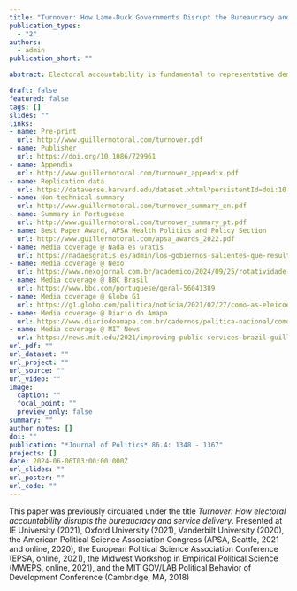 ```yaml
---
title: "Turnover: How Lame-Duck Governments Disrupt the Bureaucracy and Service Delivery before Leaving Office"
publication_types:
  - "2"
authors:
  - admin
publication_short: ""

abstract: Electoral accountability is fundamental to representative democracy. Yet, it can also be costly for governance because it generates turnover among bureaucrats (not just politicians) and disrupts the delivery of public services. Previous studies on the connection between political and bureaucratic turnover emphasize how incoming governments reshape the bureaucracy. This article argues that election losers also engage in bureaucratic shuffling before leaving office, and that this can depress public service delivery. I employ a close-races regression discontinuity design to demonstrate these turnover dynamics, using administrative data on the universe of government employees and healthcare services in Brazilian municipalities. The results show that the incumbent's electoral defeat causes dismissals of temporary employees, the hiring of more civil servants, and declines in healthcare service delivery before the winner takes office. These findings highlight the political strategies of lame-duck politicians and the consequential bureaucratic politics that follow elections.

draft: false
featured: false
tags: []
slides: ""
links:
- name: Pre-print
  url: http://www.guillermotoral.com/turnover.pdf
- name: Publisher
  url: https://doi.org/10.1086/729961
- name: Appendix
  url: http://www.guillermotoral.com/turnover_appendix.pdf
- name: Replication data
  url: https://dataverse.harvard.edu/dataset.xhtml?persistentId=doi:10.7910/DVN/KO2VPS
- name: Non-technical summary
  url: http://www.guillermotoral.com/turnover_summary_en.pdf
- name: Summary in Portuguese
  url: http://www.guillermotoral.com/turnover_summary_pt.pdf
- name: Best Paper Award, APSA Health Politics and Policy Section
  url: http://www.guillermotoral.com/apsa_awards_2022.pdf
- name: Media coverage @ Nada es Gratis
  url: https://nadaesgratis.es/admin/los-gobiernos-salientes-que-resultan-de-una-derrota-electoral-alteran-la-burocracia-y-danan-la-prestacion-de-servicios-publicos-antes-de-abandonar-el-poder
- name: Media coverage @ Nexo
  url: https://www.nexojornal.com.br/academico/2024/09/25/rotatividade-governos-influencia-servicos-publicos-pesquisa
- name: Media coverage @ BBC Brasil
  url: https://www.bbc.com/portuguese/geral-56041389
- name: Media coverage @ Globo G1
  url: https://g1.globo.com/politica/noticia/2021/02/27/como-as-eleicoes-municipais-afetam-os-servicos-publicos-no-brasil.ghtml
- name: Media coverage @ Diario do Amapa
  url: https://www.diariodoamapa.com.br/cadernos/politica-nacional/como-as-eleicoes-municipais-afetam-os-servicos-publicos-no-brasil/
- name: Media coverage @ MIT News
  url: https://news.mit.edu/2021/improving-public-services-brazil-guillermo-toral-0120
url_pdf: ""
url_dataset: ""
url_project: ""
url_source: ""
url_video: ""
image:
  caption: ""
  focal_point: ""
  preview_only: false
summary: ""
author_notes: []
doi: ""
publication: "*Journal of Politics* 86.4: 1348 - 1367"
projects: []
date: 2024-06-06T03:00:00.000Z
url_slides: ""
url_poster: ""
url_code: ""
---
```

This paper was previously circulated under the title *Turnover: How electoral accountability disrupts the bureaucracy and service delivery*.
Presented at IE University (2021), Oxford University (2021), Vanderbilt University (2020), the American Political Science Association Congress (APSA, Seattle, 2021 and online, 2020), the European Political Science Association Conference (EPSA, online, 2021), the Midwest Workshop in Empirical Political Science (MWEPS, online, 2021), and the MIT GOV/LAB Political Behavior of Development Conference (Cambridge, MA, 2018)